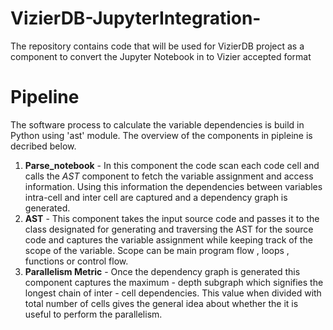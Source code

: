 

# VizierDB-JupyterIntegration-
The repository contains code that will be used for VizierDB project as a component to convert the Jupyter Notebook in to Vizier accepted format

# Pipeline

The software process to calculate the variable dependencies is build in Python using 'ast' module. The overview of the components in pipleine is decribed below.

1. **Parse_notebook** - In this component the code scan each code cell and calls the _AST_ component to fetch the variable assignment and access information. Using this information the dependencies between variables intra-cell and inter cell are captured and a dependency graph is generated. 
2. **AST** - This component takes the input source code and passes it to the class designated for generating and traversing the AST for the source code and captures the variable assignment while keeping track of the scope of the variable. Scope can be main program flow , loops , functions or control flow.   
3. **Parallelism Metric** - Once the dependency graph is generated this component captures the maximum - depth subgraph which signifies the longest chain of inter - cell dependencies. This value when divided with total number of cells gives the general idea about whether the it is useful to perform the parallelism.

